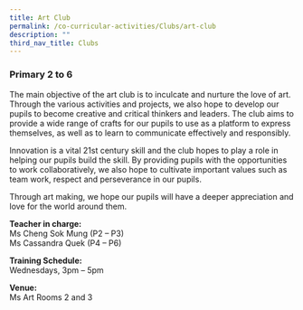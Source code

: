 ```yaml
---
title: Art Club
permalink: /co-curricular-activities/Clubs/art-club
description: ""
third_nav_title: Clubs
---
```

### Primary 2 to 6

The main objective of the art club is to inculcate and nurture the love of art. Through the various activities and projects, we also hope to develop our pupils to become creative and critical thinkers and leaders. The club aims to provide a wide range of crafts for our pupils to use as a platform to express themselves, as well as to learn to communicate effectively and responsibly.  
  
Innovation is a vital 21st century skill and the club hopes to play a role in helping our pupils build the skill. By providing pupils with the opportunities to work collaboratively, we also hope to cultivate important values such as team work, respect and perseverance in our pupils.  
  
Through art making, we hope our pupils will have a deeper appreciation and love for the world around them. 

**Teacher in charge:**  
Ms Cheng Sok Mung (P2 – P3)  
Ms Cassandra Quek (P4 – P6)  

**Training Schedule:**  
Wednesdays, 3pm – 5pm  

**Venue:**  
Ms Art Rooms 2 and 3